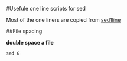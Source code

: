 #Usefule one line scripts for sed

Most of the one liners are copied from [sed1line](http://sed.sourceforge.net/sed1line.txt)

##File spacing

**double space a file**
```
sed G
```



